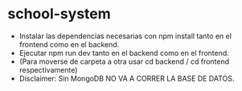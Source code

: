 # school-system
- Instalar las dependencias necesarias con npm install tanto en el frontend como en el backend.
- Ejecutar npm run dev tanto en el backend como en el frontend.
- (Para moverse de carpeta a otra usar cd backend / cd frontend respectivamente)
- Disclaimer: Sin MongoDB NO VA A CORRER LA BASE DE DATOS.
